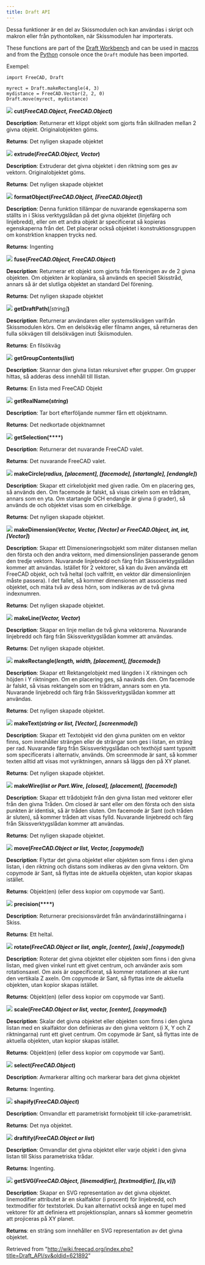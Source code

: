 ```yaml
---
title: Draft API
---
```

Dessa funktioner är en del av Skissmodulen och kan användas i skript och makron eller från pythontolken, när Skissmodulen har importerats.

These functions are part of the [Draft Workbench](/Draft_Workbench "Draft Workbench") and can be used in [macros](/Macros "Macros") and from the [Python](/Python "Python") console once the `Draft` module has been imported.

Exempel:

```
import FreeCAD, Draft

myrect = Draft.makeRectangle(4, 3)
mydistance = FreeCAD.Vector(2, 2, 0)
Draft.move(myrect, mydistance)

```

![](/images/Method.png) **cut(***FreeCAD.Object, FreeCAD.Object***)**

**Description**: Returnerar ett klippt objekt som gjorts från skillnaden mellan 2 givna objekt. Originalobjekten göms.

**Returns**: Det nyligen skapade objektet

![](/images/Method.png) **extrude(***FreeCAD.Object, Vector***)**

**Description**: Extruderar det givna objektet i den riktning som ges av vektorn. Originalobjektet göms.

**Returns**: Det nyligen skapade objektet

![](/images/Method.png) **formatObject(***FreeCAD.Object, [FreeCAD.Object]***)**

**Description**: Denna funktion tillämpar de nuvarande egenskaperna som ställts in i Skiss verktygslådan på det givna objektet (linjefärg och linjebredd), eller om ett andra objekt är specificerat så kopieras egenskaperna från det. Det placerar också objektet i konstruktionsgruppen om konstrktion knappen trycks ned.

**Returns**: Ingenting

![](/images/Method.png) **fuse(***FreeCAD.Object, FreeCAD.Object***)**

**Description**: Returnerar ett objekt som gjorts från föreningen av de 2 givna objekten. Om objekten är koplanära, så används en speciell Skisstråd, annars så är det slutliga objektet an standard Del förening.

**Returns**: Det nyligen skapade objektet

![](/images/Method.png) **getDraftPath(***[string]***)**

**Description**: Returnerar användaren eller systemsökvägen varifrån Skissmodulen körs. Om en delsökväg eller filnamn anges, så returneras den fulla sökvägen till delsökvägen inuti Skiismodulen.

**Returns**: En filsökväg

![](/images/Method.png) **getGroupContents(***list***)**

**Description**: Skannar den givna listan rekursivet efter grupper. Om grupper hittas, så adderas dess innehåll till llistan.

**Returns**: En lista med FreeCAD Objekt

![](/images/Method.png) **getRealName(***string***)**

**Description**: Tar bort efterföljande nummer fårn ett objektnamn.

**Returns**: Det nedkortade objektnamnet

![](/images/Method.png) **getSelection(****)**

**Description**: Returnerar det nuvarande FreeCAD valet.

**Returns**: Det nuvarande FreeCAD valet.

![](/images/Method.png) **makeCircle(***radius, [placement], [facemode], [startangle], [endangle]***)**

**Description**: Skapar ett cirkelobjekt med given radie. Om en placering ges, så används den. Om facemode är falskt, så visas cirkeln som en trådram, annars som en yta. Om startangle OCH endangle är givna (i grader), så används de och objektet visas som en cirkelbåge.

**Returns**: Det nyligen skapade objektet.

![](/images/Method.png) **makeDimension(***Vector, Vector, [Vector] or FreeCAD.Object, int, int, [Vector]***)**

**Description**: Skapar ett Dimensioneringsobjekt som mäter distansen mellan den första och den andra vektorn, med dimensionslinjen passerande genom den tredje vektorn. Nuvarande linjebredd och färg från Skissverktygslådan kommer att användas. Istället för 2 vektorer, så kan du även använda ett FreeCAD objekt, och två heltal (och valfritt, en vektor där dimensionlinjen måste passera). I det fallet, så kommer dimensionen att associeras med objektet, och mäta två av dess hörn, som indikeras av de två givna indexnumren.

**Returns**: Det nyligen skapade objektet.

![](/images/Method.png) **makeLine(***Vector, Vector***)**

**Description**: Skapar en linje mellan de två givna vektorerna. Nuvarande linjebredd och färg från Skissverktygslådan kommer att användas.

**Returns**: Det nyligen skapade objektet.

![](/images/Method.png) **makeRectangle(***length, width, [placement], [facemode]***)**

**Description**: Skapar ett Rektangelobjekt med längden i X riktningen och höjden i Y riktningen. Om en placering ges, så navänds den. Om facemode är falskt, så visas rektangeln som en trådram, annars som en yta. Nuvarande linjebredd och färg från Skissverktygslådan kommer att användas.

**Returns**: Det nyligen skapade objektet.

![](/images/Method.png) **makeText(***string or list, [Vector], [screenmode]***)**

**Description**: Skapar ett Textobjekt vid den givna punkten om en vektor finns, som innehåller strängen eller de strängar som ges i listan, en sträng per rad. Nuvarande färg från Skissverktygslådan och texthöjd samt typsnitt som specificerats i alternativ, används. Om screenmode är sant, så kommer texten alltid att visas mot vyriktningen, annars så läggs den på XY planet.

**Returns**: Det nyligen skapade objektet.

![](/images/Method.png) **makeWire(***list or Part.Wire, [closed], [placement], [facemode]***)**

**Description**: Skapar ett trådobjekt från den givna listan med vektorer eller från den givna Tråden. Om closed är sant eller om den första och den sista punkten är identisk, så är tråden sluten. Om facemode är Sant (och tråden är sluten), så kommer tråden att visas fylld. Nuvarande linjebredd och färg från Skissverktygslådan kommer att användas.

**Returns**: Det nyligen skapade objektet.

![](/images/Method.png) **move(***FreeCAD.Object or list, Vector, [copymode]***)**

**Description**: Flyttar det givna objektet eller objekten som finns i den givna listan, i den riktning och distans som indikeras av den givna vektorn. Om copymode är Sant, så flyttas inte de aktuella objekten, utan kopior skapas istället.

**Returns**: Objekt(en) (eller dess kopior om copymode var Sant).

![](/images/Method.png) **precision(****)**

**Description**: Returnerar precisionsvärdet från användarinställningarna i Skiss.

**Returns**: Ett heltal.

![](/images/Method.png) **rotate(***FreeCAD.Object or list, angle, [center], [axis] ,[copymode]***)**

**Description**: Roterar det givna objektet eller objekten som finns i den givna listan, med given vinkel runt ett givet centrum, och använder axis som rotationsaxel. Om axis är ospecificerat, så kommer rotationen at ske runt den vertikala Z axeln. Om copymode är Sant, så flyttas inte de aktuella objekten, utan kopior skapas istället.

**Returns**: Objekt(en) (eller dess kopior om copymode var Sant).

![](/images/Method.png) **scale(***FreeCAD.Object or list, vector, [center], [copymode]***)**

**Description**: Skalar det givna objektet eller objekten som finns i den givna listan med en skalfaktor don definieras av den givna vektorn (i X, Y och Z riktningarna) runt ett givet centrum. Om copymode är Sant, så flyttas inte de aktuella objekten, utan kopior skapas istället.

**Returns**: Objekt(en) (eller dess kopior om copymode var Sant).

![](/images/Method.png) **select(***FreeCAD.Object***)**

**Description**: Avmarkerar allting och markerar bara det givna objektet

**Returns**: Ingenting.

![](/images/Method.png) **shapify(***FreeCAD.Object***)**

**Description**: Omvandlar ett parametriskt formobjekt till icke-parametriskt.

**Returns**: Det nya objektet.

![](/images/Method.png) **draftify(***FreeCAD.Object or list***)**

**Description**: Omvandlar det givna objektet eller varje objekt i den givna listan till Skiss parametriska trådar.

**Returns**: Ingenting.

![](/images/Method.png) **getSVG(***FreeCAD.Object, [linemodifier], [textmodifier], [(u,v)]***)**

**Description**: Skapar en SVG representation av det givna objektet. linemodifier attributet är en skalfaktor (i procent) för linjebredd, och textmodifier för textstorlek. Du kan alternativt också ange en tupel med vektorer för att definiera ett projektionsplan, annars så kommer geometrin att projiceras på XY planet.

**Returns**: en sträng som innehåller en SVG representation av det givna objektet.

Retrieved from "<http://wiki.freecad.org/index.php?title=Draft_API/sv&oldid=621892>"